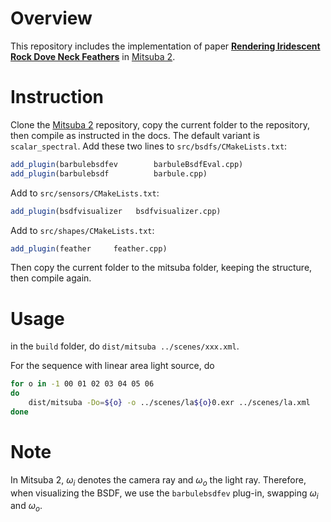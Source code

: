 # Overview
This repository includes the implementation of paper [**Rendering Iridescent Rock Dove Neck Feathers**](https://doi.org/10.1145/3528233.3530749) in [Mitsuba 2](https://mitsuba2.readthedocs.io/en/latest/index.html).
# Instruction
Clone the [Mitsuba 2](https://mitsuba2.readthedocs.io/en/latest/index.html) repository, copy the current folder to the repository, then compile as instructed in the docs. The default variant is `scalar_spectral`.
Add these two lines to `src/bsdfs/CMakeLists.txt`:
```cmake
add_plugin(barbulebsdfev        barbuleBsdfEval.cpp)
add_plugin(barbulebsdf          barbule.cpp)
```
Add to `src/sensors/CMakeLists.txt`:
```cmake
add_plugin(bsdfvisualizer   bsdfvisualizer.cpp)
```
Add to `src/shapes/CMakeLists.txt`:
```cmake
add_plugin(feather     feather.cpp)
```
Then copy the current folder to the mitsuba folder, keeping the structure, then compile again.
# Usage
in the `build` folder, do `dist/mitsuba ../scenes/xxx.xml`.

For the sequence with linear area light source, do
```bash
for o in -1 00 01 02 03 04 05 06
do
    dist/mitsuba -Do=${o} -o ../scenes/la${o}0.exr ../scenes/la.xml
done
```
# Note
In Mitsuba 2, $\omega_i$ denotes the camera ray and $\omega_o$ the light ray. Therefore, when visualizing the BSDF, we use the `barbulebsdfev` plug-in, swapping $\omega_i$ and $\omega_o$.
